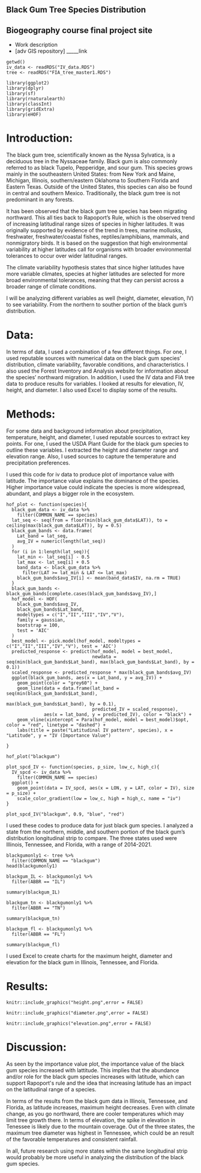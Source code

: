 
## Black Gum Tree Species Distribution
## Biogeography course final project site
- Work description
- [adv GIS repository] _____link




```{r}
getwd()
iv_data <- readRDS("IV_data.RDS")
tree <- readRDS("FIA_tree_master1.RDS")
```


```{r}
library(ggplot2)
library(dplyr)
library(sf)
library(rnaturalearth)
library(classInt)
library(gridExtra)
library(eHOF)
```



# Introduction:

The black gum tree, scientifically known as the Nyssa Sylvatica, is a deciduous tree in the Nyssaceae family. Black gum is also commonly referred to as black Tupelo, Pepperidge, and sour gum. This species grows mainly in the southeastern United States: from New York and Maine, Michigan, Illinois, southern/eastern Oklahoma to Southern Florida and Eastern Texas. Outside of the United States, this species can also be found in central and southern Mexico. Traditionally, the black gum tree is not predominant in any forests. 

It has been observed that the black gum tree species has been migrating northward. This all ties back to Rapoport’s Rule, which is the observed trend of increasing latitudinal range sizes of species in higher latitudes. It was originally supported by evidence of the trend in trees, marine mollusks, freshwater, 
freshwater/coastal fishes, reptiles/amphibians, mammals, and nonmigratory birds. It is based on the suggestion that high environmental variability at higher latitudes call for organisms with broader environmental tolerances to occur over wider latitudinal ranges. 

The climate variability hypothesis states that since higher latitudes have more variable climates, species at higher latitudes are selected for more broad environmental tolerances, meaning that they can persist across a broader range of climate conditions. 

I will be analyzing different variables as well  (height, diameter, elevation, IV) to see variability. From the northern to souther portion of the black gum’s distribution.


# Data:

In terms of data, I used a combination of a few different things. For one, I used reputable sources with numerical data on the black gum species’ distribution, climate variability, favorable conditions, and characteristics. I also used the Forest Inventory and Analysis website for information about the species’ northward migration. In addition, I used the IV data and FIA tree data to produce results for variables. I looked at results for elevation, IV, height, and diameter. I also used Excel to display some of the results. 

# Methods:

For some data and background information about precipitation, temperature, height, and diameter, I used reputable sources to extract key points. For one, I used the USDA Plant Guide for the black gum species to outline these variables. I extracted the height and diameter range and elevation range. Also, I used sources to capture the temperature and precipitation preferences. 

I used this code for iv data to produce plot of importance value with latitude. The importance value explains the dominance of the species. Higher importance value could indicate the species is more widespread, abundant, and plays a bigger role in the ecosystem. 

```{r}
hof_plot <- function(species){
  black_gum_data <- iv_data %>%
    filter(COMMON_NAME == species)
  lat_seq <- seq(from = floor(min(black_gum_data$LAT)), to = ceiling(max(black_gum_data$LAT)), by = 0.5)
  black_gum_bands <- data.frame(
    Lat_band = lat_seq,
    avg_IV = numeric(length(lat_seq))
  )
  for (i in 1:length(lat_seq)){
    lat_min <- lat_seq[i] - 0.5
    lat_max <- lat_seq[i] + 0.5
    band_data <- black_gum_data %>%
      filter(LAT >= lat_min & LAT <= lat_max)
    black_gum_bands$avg_IV[i] <- mean(band_data$IV, na.rm = TRUE)
  }
  black_gum_bands <- black_gum_bands[complete.cases(black_gum_bands$avg_IV),]
  hof_model <- HOF(
    black_gum_bands$avg_IV,
    black_gum_bands$Lat_band,
    modeltypes = c("I","II","III","IV","V"),
    family = gaussian,
    bootstrap = 100,
    test = 'AIC'
  )
  best_model <- pick.model(hof_model, modeltypes = c("I","II","III","IV","V"), test = 'AIC')
  predicted_response <- predict(hof_model, model = best_model, 
                                newdata = seq(min(black_gum_bands$Lat_band), max(black_gum_bands$Lat_band), by = 0.1))
  scaled_response <- predicted_response * max(black_gum_bands$avg_IV)
  ggplot(black_gum_bands, aes(x = Lat_band, y = avg_IV)) +
    geom_point(color = "grey60") + 
    geom_line(data = data.frame(lat_band = seq(min(black_gum_bands$Lat_band), 
                                               max(black_gum_bands$Lat_band), by = 0.1),
                                predicted_IV = scaled_response),
              aes(x = lat_band, y = predicted_IV), color = "black") +
    geom_vline(xintercept = Para(hof_model, model = best_model)$opt, color = "red", linetype = "dashed") +
    labs(title = paste("Latitudinal IV pattern", species), x = "Latitude", y = "IV (Importance Value")
  
}

hof_plot("blackgum")
```
```{r}
plot_spcd_IV <- function(species, p_size, low_c, high_c){
  IV_spcd <- iv_data %>%
    filter(COMMON_NAME == species)
  ggplot() +
    geom_point(data = IV_spcd, aes(x = LON, y = LAT, color = IV), size = p_size) +
    scale_color_gradient(low = low_c, high = high_c, name = "iv")
}

plot_spcd_IV("blackgum", 0.9, "blue", "red")
```

I used these codes to produce data for just black gum species. I analyzed a state from the northern, middle, and southern portion of the black gum’s distribution longitudinal strip to compare. The three states used were Illinois, Tennessee, and Florida, with a range of 2014-2021.

```{r}
blackgumonly1 <- tree %>%
  filter(COMMON_NAME == "blackgum")
head(blackgumonly1)
```
```{r}
blackgum_IL <- blackgumonly1 %>%
  filter(ABBR == "IL")

summary(blackgum_IL)
```
```{r}
blackgum_tn <- blackgumonly1 %>%
  filter(ABBR == "TN")

summary(blackgum_tn)
```
```{r}
blackgum_fl <- blackgumonly1 %>%
  filter(ABBR == "FL")

summary(blackgum_fl)
```


I used Excel to create charts for the maximum height, diameter and elevation for the black gum in Illinois, Tennessee, and Florida. 

# Results: 

```{r echo=FALSE, out.width="100%"}
knitr::include_graphics("height.png",error = FALSE)
```

```{r echo=FALSE, out.width="100%"}
knitr::include_graphics("diameter.png",error = FALSE)
```
```{r echo=FALSE, out.width="100%"}
knitr::include_graphics("elevation.png",error = FALSE)
```

# Discussion:

As seen by the importance value plot, the importance value of the black gum species increased with lattitude. This implies that the abundance and/or role for the black gum species increases with latitude, which can support Rapoport's rule and the idea that increasing latitude has an impact on the latitudinal range of a species.

In terms of the results from the black gum data in Illinois, Tennessee, and Florida, as latitude increases, maximum height decreases. Even with climate change, as you go northward, there are cooler temperatures which may limit tree growth there. In terms of elevation, the spike in elevation in Tenessee is likely due to the mountain coverage. Out of the three states, the maximum tree diameter was highest in Tennessee, which could be an result of the favorable temperatures and consistent rainfall.

In all, future research using more states within the same longitudinal strip would probably be more useful in analyzing the distribution of the black gum species.
